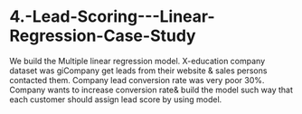 # 4.-Lead-Scoring---Linear-Regression-Case-Study
We build the Multiple linear regression model. X-education company dataset was giCompany get leads from their website &amp; sales persons contacted them. Company lead conversion rate was very poor 30%. Company wants to increase conversion rate&amp; build the model such way that each customer should assign lead score by using model.
